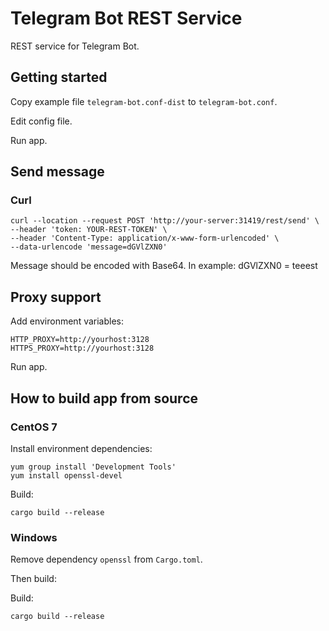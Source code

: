 # Telegram Bot REST Service

REST service for Telegram Bot.

## Getting started

Copy example file `telegram-bot.conf-dist` to `telegram-bot.conf`.

Edit config file.

Run app.

## Send message

### Curl

```shell script
curl --location --request POST 'http://your-server:31419/rest/send' \
--header 'token: YOUR-REST-TOKEN' \
--header 'Content-Type: application/x-www-form-urlencoded' \
--data-urlencode 'message=dGVlZXN0'
```

Message should be encoded with Base64. In example: dGVlZXN0 = teeest

## Proxy support

Add environment variables:

```
HTTP_PROXY=http://yourhost:3128
HTTPS_PROXY=http://yourhost:3128
```

Run app.

## How to build app from source

### CentOS 7

Install environment dependencies:

```shell script
yum group install 'Development Tools'
yum install openssl-devel
```

Build:

```shell script
cargo build --release
```

### Windows

Remove dependency `openssl` from `Cargo.toml`.

Then build:

Build:

```shell script
cargo build --release
```